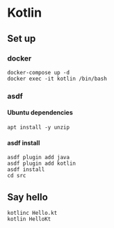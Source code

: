 # Kotlin

## Set up

### docker

```shell
docker-compose up -d
docker exec -it kotlin /bin/bash
```

### asdf

#### Ubuntu dependencies

```shell
apt install -y unzip
```

#### asdf install

```shell
asdf plugin add java
asdf plugin add kotlin
asdf install
cd src
```

## Say hello

```shell
kotlinc Hello.kt
kotlin HelloKt
```
